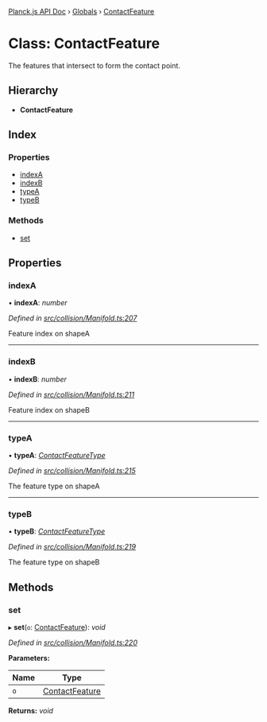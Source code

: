 [Planck.js API Doc](../README.md) › [Globals](../globals.md) › [ContactFeature](contactfeature.md)

# Class: ContactFeature

The features that intersect to form the contact point.

## Hierarchy

* **ContactFeature**

## Index

### Properties

* [indexA](contactfeature.md#indexa)
* [indexB](contactfeature.md#indexb)
* [typeA](contactfeature.md#typea)
* [typeB](contactfeature.md#typeb)

### Methods

* [set](contactfeature.md#set)

## Properties

###  indexA

• **indexA**: *number*

*Defined in [src/collision/Manifold.ts:207](https://github.com/shakiba/planck.js/blob/acc3bd8/src/collision/Manifold.ts#L207)*

Feature index on shapeA

___

###  indexB

• **indexB**: *number*

*Defined in [src/collision/Manifold.ts:211](https://github.com/shakiba/planck.js/blob/acc3bd8/src/collision/Manifold.ts#L211)*

Feature index on shapeB

___

###  typeA

• **typeA**: *[ContactFeatureType](../enums/contactfeaturetype.md)*

*Defined in [src/collision/Manifold.ts:215](https://github.com/shakiba/planck.js/blob/acc3bd8/src/collision/Manifold.ts#L215)*

The feature type on shapeA

___

###  typeB

• **typeB**: *[ContactFeatureType](../enums/contactfeaturetype.md)*

*Defined in [src/collision/Manifold.ts:219](https://github.com/shakiba/planck.js/blob/acc3bd8/src/collision/Manifold.ts#L219)*

The feature type on shapeB

## Methods

###  set

▸ **set**(`o`: [ContactFeature](contactfeature.md)): *void*

*Defined in [src/collision/Manifold.ts:220](https://github.com/shakiba/planck.js/blob/acc3bd8/src/collision/Manifold.ts#L220)*

**Parameters:**

Name | Type |
------ | ------ |
`o` | [ContactFeature](contactfeature.md) |

**Returns:** *void*
